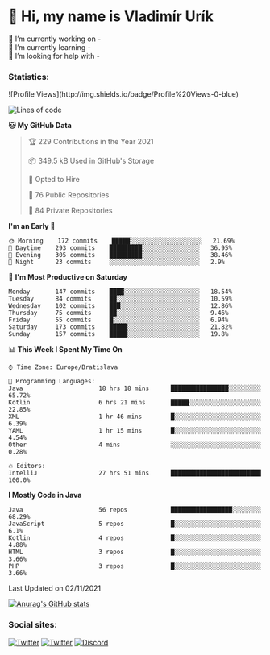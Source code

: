 <h1> 👋 Hi, my name is Vladimír Urík</h1>
<p>
 🔭 I’m currently working on -<br>
 🌱 I’m currently learning -<br>
 🤔 I’m looking for help with -<br>
</p>
<h3>Statistics:</h3>
<!--START_SECTION:waka-->
![Profile Views](http://img.shields.io/badge/Profile%20Views-0-blue)

![Lines of code](https://img.shields.io/badge/From%20Hello%20World%20I%27ve%20Written-3.9%20million%20lines%20of%20code-blue)

**🐱 My GitHub Data** 

> 🏆 229 Contributions in the Year 2021
 > 
> 📦 349.5 kB Used in GitHub's Storage 
 > 
> 💼 Opted to Hire
 > 
> 📜 76 Public Repositories 
 > 
> 🔑 84 Private Repositories  
 > 
**I'm an Early 🐤** 

```text
🌞 Morning    172 commits    █████░░░░░░░░░░░░░░░░░░░░   21.69% 
🌆 Daytime    293 commits    █████████░░░░░░░░░░░░░░░░   36.95% 
🌃 Evening    305 commits    █████████░░░░░░░░░░░░░░░░   38.46% 
🌙 Night      23 commits     ░░░░░░░░░░░░░░░░░░░░░░░░░   2.9%

```
📅 **I'm Most Productive on Saturday** 

```text
Monday       147 commits    ████░░░░░░░░░░░░░░░░░░░░░   18.54% 
Tuesday      84 commits     ██░░░░░░░░░░░░░░░░░░░░░░░   10.59% 
Wednesday    102 commits    ███░░░░░░░░░░░░░░░░░░░░░░   12.86% 
Thursday     75 commits     ██░░░░░░░░░░░░░░░░░░░░░░░   9.46% 
Friday       55 commits     █░░░░░░░░░░░░░░░░░░░░░░░░   6.94% 
Saturday     173 commits    █████░░░░░░░░░░░░░░░░░░░░   21.82% 
Sunday       157 commits    █████░░░░░░░░░░░░░░░░░░░░   19.8%

```


📊 **This Week I Spent My Time On** 

```text
⌚︎ Time Zone: Europe/Bratislava

💬 Programming Languages: 
Java                     18 hrs 18 mins      ████████████████░░░░░░░░░   65.72% 
Kotlin                   6 hrs 21 mins       █████░░░░░░░░░░░░░░░░░░░░   22.85% 
XML                      1 hr 46 mins        █░░░░░░░░░░░░░░░░░░░░░░░░   6.39% 
YAML                     1 hr 15 mins        █░░░░░░░░░░░░░░░░░░░░░░░░   4.54% 
Other                    4 mins              ░░░░░░░░░░░░░░░░░░░░░░░░░   0.28%

🔥 Editors: 
IntelliJ                 27 hrs 51 mins      █████████████████████████   100.0%

```

**I Mostly Code in Java** 

```text
Java                     56 repos            █████████████████░░░░░░░░   68.29% 
JavaScript               5 repos             █░░░░░░░░░░░░░░░░░░░░░░░░   6.1% 
Kotlin                   4 repos             █░░░░░░░░░░░░░░░░░░░░░░░░   4.88% 
HTML                     3 repos             █░░░░░░░░░░░░░░░░░░░░░░░░   3.66% 
PHP                      3 repos             █░░░░░░░░░░░░░░░░░░░░░░░░   3.66%

```



 Last Updated on 02/11/2021
<!--END_SECTION:waka-->

[![Anurag's GitHub stats](https://github-readme-stats.vercel.app/api?username=vladimir-urik)](https://github.com/anuraghazra/github-readme-stats)

<h3>Social sites:</h3>
<p><a href="https://twitter.com/GGGEDR" target="_blank"><img alt="Twitter" src="https://img.shields.io/badge/twitter-%231DA1F2.svg?&style=for-the-badge&logo=twitter&logoColor=white" /></a> <a href="https://www.reddit.com/user/GGGEDR" target="_blank"><img alt="Twitter" src="https://img.shields.io/badge/reddit-%23FE6262.svg?&style=for-the-badge&logo=reddit&logoColor=white" /></a> <a href="https://discord.com/users/535708984959827978" target="_blank"><img alt="Discord" src="https://img.shields.io/badge/discord-%235865f2.svg?&style=for-the-badge&logo=discord&logoColor=white" />
</p>
